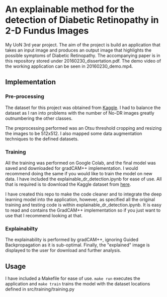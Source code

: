 # An explainable method for the detection of Diabetic Retinopathy in 2-D Fundus Images

My UoN 3rd year project. The aim of the project is build an application that takes an input image and produces an output image that highlights the possible symptoms of Diabetic Retinopathy. The accompanying paper is in this repository stored under 20160230_dissertation.pdf. The demo video of the working application can be seen in 20160230_demo.mp4.

## Implementation

### Pre-processing

The dataset for this project was obtained from [Kaggle](https://www.kaggle.com/c/diabetic-retinopathy-detection/data). I had to balance the dataset as I ran into problems with the number of No-DR images greatly outnumbering the other classes.

The preprocessing performed was an Otsu threshold cropping and resizing the images to be 512x512. I also mapped some data augmentation techniques to the defined datasets.

### Training

All the training was performed on Google Colab, and the final model was saved and downloaded for gradCAM++ implementation. I would recommend doing the same if you would like to train the model on new data. I have included the explainable_dr_detection.ipynb for ease of use. All that is required is to download the Kaggle dataset from [here](https://www.kaggle.com/competitions/diabetic-retinopathy-detection/overview).

I have created this repo to make the code cleaner and to integrate the deep learning model into the application, however, as specified all the original training and testing code is within explainable_dr_detection.ipynb. It is easy to read and contains the GradCAM++ implementation so if you just want to use that I recommend looking at that.

### Explainabilty

The explainability is performed by gradCAM++, ignoring Guided Backpropagation as it is sub-optimal. Finally, the "explained" image is displayed to the user for download and further analysis.

## Usage

I have included a Makefile for ease of use. ```make run``` executes the application and ```make train``` trains the model with the dataset locations defined in src/training/training.py
